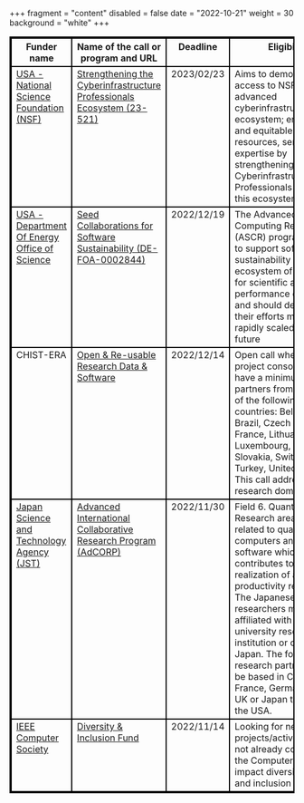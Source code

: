 +++
fragment = "content"
disabled = false
date = "2022-10-21"
weight = 30
background = "white"
+++

<style>
table, td, th {
  border: 2px solid black;
  vertical-align: top;
  !important;
 }
</style>
| Funder name                                                                                 | Name of the call or program and URL                                                                                                                                   | Deadline    | Eligibility                                                                                                                                                                                                                                                                                                                                                                                     | Keywords                                                          |
| ------------------------------------------------------------------------------------------- | --------------------------------------------------------------------------------------------------------------------------------------------------------------------- | ----------- | ----------------------------------------------------------------------------------------------------------------------------------------------------------------------------------------------------------------------------------------------------------------------------------------------------------------------------------------------------------------------------------------------- | ----------------------------------------------------------------- |
| [USA - National Science Foundation (NSF)](https://www.nsf.gov/)                             |  [Strengthening the Cyberinfrastructure Professionals Ecosystem (23-521)](https://beta.nsf.gov/funding/opportunities/strengthening-cyberinfrastructure-professionals) | 2023/02/23  | Aims to democratise access to NSF’s advanced cyberinfrastructure ecosystem; ensure fair and equitable access to resources, services, and expertise by strengthening how Cyberinfrastructure Professionals function in this ecosystem                                                                                                                                                            |  Principal investigators (PIs), NFS                               |
| [USA - Department Of Energy Office of Science](https://science.osti.gov/)                   |  [Seed Collaborations for Software Sustainability (DE-FOA-0002844)](https://science.osti.gov/ascr/-/media/grants/pdf/foas/2023/SC_FOA_0002844.pdf)                    |  2022/12/19 |  The Advanced Scientific Computing Research (ASCR) program seeks to support software sustainability of the ecosystem of software for scientific and high-performance computing and should describe how their efforts might be rapidly scaled up in the future                                                                                                                                   |  USA, HPC, sustainability,                                        |
| CHIST-ERA                                                                                   | [Open &amp; Re-usable Research Data &amp; Software](https://www.chistera.eu/call-ord-announcement)                                                                            | 2022/12/14  | Open call where the project consortia must have a minimum of 3 partners from at least 3 of the following countries: Belgium, Brazil, Czech Republic, France, Lithuania, Luxembourg, Poland, Slovakia, Switzerland, Turkey, United Kingdom. This call addresses any research domain                                                                                                              | open software                                                     |
| [Japan Science and Technology Agency (JST)](https://www.jst.go.jp/inter/english/index.html) | [Advanced International Collaborative Research Program (AdCORP)](https://www.jst.go.jp/inter/english/program_e/announce_e/announce_adcorp_2022.html)                  | 2022/11/30  |  Field 6. Quantum. Research area: Research related to quantum computers and quantum software which contributes to the realization of a productivity revolution. The Japanese-side researchers must be affiliated with a university research institution or company in Japan. The foreign research partners should be based in Canada, France, Germany, The UK or Japan the UK or the USA. |  Japan, Applied sciences, Computer science, Natural sciences |
| [IEEE Computer Society](https://www.computer.org/)                                          | [Diversity &amp; Inclusion Fund](https://www.computer.org/about/diversity-inclusion/project-proposals)                                                                    | 2022/11/14  | Looking for new types of projects/activities/events not already covered by the Computer Society to impact diversity, equity, and inclusion                                                                                                                                                                                                                                                      | D&amp;I, DEI, Diversity, Equity and Inclusion                         |
